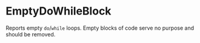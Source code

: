 # EmptyDoWhileBlock

Reports empty `do`/`while` loops. Empty blocks of code serve no purpose and should be removed.

